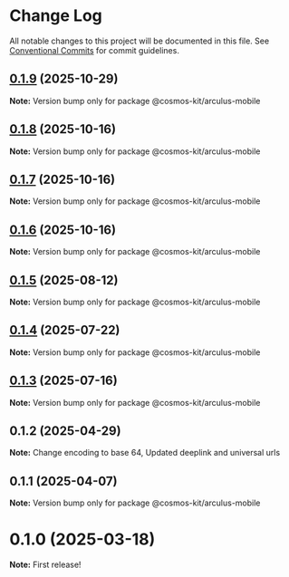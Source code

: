 # Change Log

All notable changes to this project will be documented in this file.
See [Conventional Commits](https://conventionalcommits.org) for commit guidelines.

## [0.1.9](https://github.com/hyperweb-io/cosmos-kit/compare/@cosmos-kit/arculus-mobile@0.1.8...@cosmos-kit/arculus-mobile@0.1.9) (2025-10-29)

**Note:** Version bump only for package @cosmos-kit/arculus-mobile





## [0.1.8](https://github.com/hyperweb-io/cosmos-kit/compare/@cosmos-kit/arculus-mobile@0.1.7...@cosmos-kit/arculus-mobile@0.1.8) (2025-10-16)

**Note:** Version bump only for package @cosmos-kit/arculus-mobile





## [0.1.7](https://github.com/hyperweb-io/cosmos-kit/compare/@cosmos-kit/arculus-mobile@0.1.6...@cosmos-kit/arculus-mobile@0.1.7) (2025-10-16)

**Note:** Version bump only for package @cosmos-kit/arculus-mobile





## [0.1.6](https://github.com/hyperweb-io/cosmos-kit/compare/@cosmos-kit/arculus-mobile@0.1.5...@cosmos-kit/arculus-mobile@0.1.6) (2025-10-16)

**Note:** Version bump only for package @cosmos-kit/arculus-mobile





## [0.1.5](https://github.com/hyperweb-io/cosmos-kit/compare/@cosmos-kit/arculus-mobile@0.1.4...@cosmos-kit/arculus-mobile@0.1.5) (2025-08-12)

**Note:** Version bump only for package @cosmos-kit/arculus-mobile





## [0.1.4](https://github.com/hyperweb-io/cosmos-kit/compare/@cosmos-kit/arculus-mobile@0.1.3...@cosmos-kit/arculus-mobile@0.1.4) (2025-07-22)

**Note:** Version bump only for package @cosmos-kit/arculus-mobile





## [0.1.3](https://github.com/hyperweb-io/cosmos-kit/compare/@cosmos-kit/arculus-mobile@0.1.1...@cosmos-kit/arculus-mobile@0.1.3) (2025-07-16)

**Note:** Version bump only for package @cosmos-kit/arculus-mobile





## 0.1.2 (2025-04-29)

**Note:** Change encoding to base 64, Updated deeplink and universal urls

## 0.1.1 (2025-04-07)

**Note:** Version bump only for package @cosmos-kit/arculus-mobile

# 0.1.0 (2025-03-18)

**Note:** First release!
